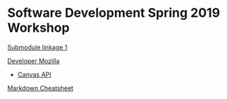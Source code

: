 # Software Development Spring 2019 Workshop


[Submodule linkage 1](http://www.stuycs.org/courses/mks65/resources)

[Developer Mozilla](https://developer.mozilla.org/en-US/)

* [Canvas API](https://developer.mozilla.org/en-US/docs/Web/API/Canvas_API)



[Markdown Cheatsheet](https://github.com/adam-p/markdown-here/wiki/Markdown-Cheatsheet)
